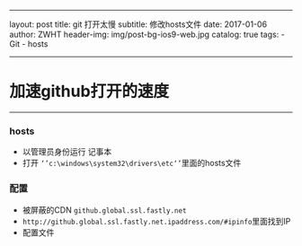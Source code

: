 
---
layout:     post
title:      git 打开太慢
subtitle:   修改hosts文件
date:       2017-01-06
author:    ZWHT
header-img: img/post-bg-ios9-web.jpg
catalog: true
tags:
    - Git
    - hosts
    
---






# 加速github打开的速度





-------------------



###  hosts
 - 以管理员身份运行 记事本
 - 打开 `‘’c:\windows\system32\drivers\etc‘’`里面的hosts文件
 
### 配置
  - 被屏蔽的CDN   <code>github.global.ssl.fastly.net</code>
  - `http://github.global.ssl.fastly.net.ipaddress.com/#ipinfo`里面找到IP
  - 配置文件


